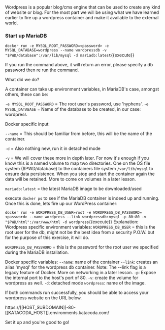 Wordpress is a popular blog/cms engine that can be used to create any kind of website or blog.
For the most part we will be using what we have learned earlier to fire up a wordpress container and make it available to the external world.  


<h3>Start up MariaDB</h3>


`docker run -e MYSQL_ROOT_PASSWORD=<password> -e MYSQL_DATABASE=wordpress --name wordpressdb -v "$PWD/database":/var/lib/mysql -d mariadb:latest`{{execute}}

If you run the command above, it will return an error, please specify a db password then re run the command.

What did we do?

A container can take up environment variables, in MariaDB's case, amongst others, these can be:

`-e MYSQL_ROOT_PASSWORD` = The root user's password, use 'hyphens'.
`-e MYSQL_DATABASE` = Name of the database to be created, in our case: wordpress

Docker specific input:

`--name` = This should be familiar from before, this will be the name of the container.

`-d` = Also nothing new, run it in detached mode

`-v` = We will cover these more in depth later. For now it's enough if you know this is a named volume to map two directories. One on the OS file system ($PWD/database) to the containers file system `/var/lib/mysql` to ensure data persistence. When you stop and start the container again the data will be retained. More to come on volumes in a later lesson.

`mariadb:latest` = the latest MariaDB image to be downloaded/used


execute `docker ps` to see if the MariaDB container is indeed up and running.
Once this is done, lets fire up our WordPress container:

`docker run -e WORDPRESS_DB_USER=root -e WORDPRESS_DB_PASSWORD=<password> --name wordpress --link wordpressdb:mysql -p 80:80 -v "$PWD/html":/var/www/html -d wordpress`{{execute}}
Explanation:
Wordpress specific environment variables:
`WORDPRESS_DB_USER` = this is the root user for the db, might not be the best idea from a security P.O.W. but for the purpose of this exercise, it will do.

`WORDPRESS_DB_PASSWORD` = this is the password for the root user we specified during the MariaDB installation.

Docker specific variables:
`--name`: name of the container
`--link`: creates an alias 'mysql' for the wordpress db container. Note: The --link flag is a legacy feature of Docker. More on networking in a later lesson.
`-p`: Expose the internal port to the host's port of 80.
`-v`: create the volume for wordpress as well.
`-d`: detached mode
`wordpress`: name of the image.

If both commands run successfully, you should be able to access your wordpress website on the URL below.

https://[[HOST_SUBDOMAIN]]-80-[[KATACODA_HOST]].environments.katacoda.com/

Set it up and you're good to go!
